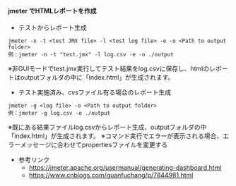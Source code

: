 

#### jmeter でHTMLレポートを作成 ####


- テストからレポート生成
```
jmeter -n -t <test JMX file> -l <test log file> -e -o <Path to output folder>
例：jmeter -n -t "test.jmx" -l log.csv -e -o ./output
```
※非GUIモードでtest.jmx実行してテスト結果をlog.csvに保存し、htmlのレポートはoutputフォルダの中に「index.html」が生成されます。


- テスト実施済み、cvsファイル有る場合のレポート生成
```
jmeter -g <log file> -o <Path to output folder>
例：jmeter -g log.csv -o ./output
```
※既にある結果ファイルlog.csvからレポート生成、outputフォルダの中「index.html」が生成されます。
※コマンド実行でエラーが表示される場合、エラーメッセージに合わせてpropertiesファイルを変更する


- 参考リンク
  - https://jmeter.apache.org/usermanual/generating-dashboard.html
  - https://www.cnblogs.com/guanfuchang/p/7844981.html
